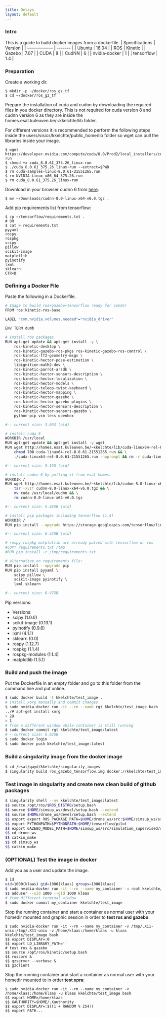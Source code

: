 ```yaml
---
title: Delays
layout: default
---
```

### Intro

This is a guide to build docker images from a dockerfile. 
| Specifications | Version |
| -------------  | ------- |
| Ubuntu         |  16.04  |
| ROS            | Kinetic |
| Gazebo         |   7.07  |
| CUDA           |  8      |
| CudNN          |  6      |
| nvidia-docker  |  1      |
| tensorflow     |  1.4    |

### Preparation

Create a working dir.

```
$ mkdir -p ~/docker/ros_gz_tf
$ cd ~/docker/ros_gz_tf
```

Prepare the installation of cuda and cudnn by downloading the required files in you docker directory. This is not required for cuda version 8 and cudnn version 6 as they are inside the homes.esat.kuleuven.be/~kkelchte/lib folder.

For different versions it is recommended to perform the following steps inside the users/visics/kkelchte/public_home/lib folder so wget can pull the libraries inside your image.


```
$ wget https://developer.nvidia.com/compute/cuda/8.0/Prod2/local_installers/cuda_8.0.61_375.26_linux-run
$ chmod +x cuda_8.0.61_375.26_linux-run
$ ./cuda_8.0.61_375.26_linux-run --extract=$PWD
$ rm cuda-samples-linux-8.0.61-21551265.run
$ rm NVIDIA-Linux-x86_64-375.26.run
$ rm cuda_8.0.61_375.26_linux-run
```

Download in your browser cudnn 6 from [here](https://developer.nvidia.com/compute/machine-learning/cudnn/secure/v6/prod/8.0_20170307/cudnn-8.0-linux-x64-v6.0-tgz).

```
$ mv ~/Downloads/cudnn-8.0-linux-x64-v6.0.tgz .
```

Add pip requirements list from tensorflow:

```
$ cp ~/tensorflow/requirements.txt .
# OR
$ cat > requirements.txt
pyyaml
rospy
rospkg
scipy
pillow
scikit-image
matplotlib
pyinotify
lxml
sklearn
CTR+D
```

### Defining a Docker File

Paste the following in a Dockerfile.

```bash
# Image to build ros+gazebo+tensorflow ready for condor
FROM ros:kinetic-ros-base

LABEL "com.nvidia.volumes.needed"="nvidia_driver"

ENV TERM dumb

# install ros packages
RUN apt-get update && apt-get install -y \
    ros-kinetic-desktop \
    ros-kinetic-gazebo-ros-pkgs ros-kinetic-gazebo-ros-control \
    ros-kinetic-tf2-geometry-msgs \
    ros-kinetic-hector-pose-estimation \
    libignition-math2-dev \
    ros-kinetic-parrot-arsdk \
    ros-kinetic-hector-sensors-description \
    ros-kinetic-hector-localization \
    ros-kinetic-hector-models \
    ros-kinetic-teleop-twist-keyboard \
    ros-kinetic-hector-mapping \
    ros-kinetic-hector-gazebo \
    ros-kinetic-hector-gazebo-plugins \
    ros-kinetic-hector-sensors-description \
    ros-kinetic-hector-sensors-gazebo \
    python-pip vim less openbox

#-- current size: 3.09G (old)

# install cuda 8 
WORKDIR /usr/local
RUN apt-get update && apt-get install -y wget
RUN wget http://homes.esat.kuleuven.be/~kkelchte/lib/cuda-linux64-rel-8.0.61-21551265.run && \
	chmod 700 cuda-linux64-rel-8.0.61-21551265.run && \
	./cuda-linux64-rel-8.0.61-21551265.run -noprompt && rm -r cuda-linux64-*

#-- current size: 5.19G (old)

# install cudnn 6 by pulling it from esat homes.
WORKDIR /
RUN wget http://homes.esat.kuleuven.be/~kkelchte/lib/cudnn-8.0-linux-x64-v6.0.tgz && \
 	tar -xvzf cudnn-8.0-linux-x64-v6.0.tgz && \
	mv cuda /usr/local/cudnn && \
	rm cudnn-8.0-linux-x64-v6.0.tgz

#-- current size: 5.48GB (old)

# install pip packages including tensorflow (1.4)
WORKDIR /
RUN pip install --upgrade https://storage.googleapis.com/tensorflow/linux/gpu/tensorflow_gpu-1.4.0-cp27-none-linux_x86_64.whl

#-- current size: 6.42GB (old)

# rospy rospkg matplotlib are already pulled with tensorflow or ros
#COPY requirements.txt /tmp
#RUN pip install -r /tmp/requirements.txt

# alternative on requirements file:
RUN pip install --upgrade pip
RUN pip install pyyaml \
	scipy pillow \
	scikit-image pyinotify \
    lxml sklearn

#-- current size: 6.97GB
```

Pip versions:
* Versions:
* scipy (1.0.0)
* scikit-image (0.13.1)
* pyinotify (0.9.6)
* lxml (4.1.1)
* sklearn (0.0)
* rospy (1.12.7)
* rospkg (1.1.4)
* rospkg-modules (1.1.4)
* matplotlib (1.5.1)

### Build and push the image

Put the Dockerfile in an empty folder and go to this folder from the command line and put online.

```bash
$ sudo docker build -t kkelchte/test_image .
# install xorg manually and commit changes
$ sudo nvidia-docker run -it --rm --name rgt kkelchte/test_image bash
../# apt-get install xorg
> 29
> 1
# from a different window while container is still running
$ sudo docker commit rgt kkelchte/test_image:latest
# --current size: 6.92GB
$ sudo docker login
$ sudo docker push kkelchte/test_image:latest
```


### Build a singularity image from the docker image


```bash
$ cd /esat/qayd/kkelchte/singularity_images
$ singularity build ros_gazebo_tensorflow.img docker://kkelchte/test_image:latest
```

### Test image in singularity and create new clean build of github packages


```bash
$ singularity shell --nv kkelchte/test_image:latest
$$ source /opt/ros/$ROS_DISTRO/setup.bash
$$ source $HOME/simsup_ws/devel/setup.bash --extend
$$ source $HOME/drone_ws/devel/setup.bash --extend
$$ export export ROS_PACKAGE_PATH=$HOME/drone_ws/src:$HOME/simsup_ws/src:/opt/ros/kinetic/share
$$ export PYTHONPATH=$PYTHONPATH:$HOME/tensorflow/pilot
$$ export GAZEBO_MODEL_PATH=$HOME/simsup_ws/src/simulation_supervised/simulation_supervised_demo/models
$$ cd drone_ws
$$ catkin_make
$$ cd simsup_ws
$$ catkin_make
```


### (OPTIONAL) Test the image in docker

Add you as a user and update the image.

```bash
$ id
uid=1000(klaas) gid=1000(klaas) groups=1000(klaas)
$ sudo nvidia-docker run -it --rm --name my_container -u root kkelchte/test_image bash
$$ adduser --uid 1000 --gid 1000 klaas
# from different terminal window
$ sudo docker commit my_container kkelchte/test_image
```

Stop the running container and start a container as normal user with your homedir mounted and graphic session in order to **test ros and gazebo**:

```
$ sudo nvidia-docker run -it --rm --name my_container -v /tmp/.X11-unix:/tmp/.X11-unix -v /home/klaas:/home/klaas -u klaas kkelchte/test_image bash
$$ export DISPLAY=:0
$$ export LD_LIBRARY_PATH=''
# test ros & gazebo
$$ source /opt/ros/kinetic/setup.bash
$$ roscore &
$$ gzserver --verbose &
$$ gzclient
```

Stop the running container and start a container as normal user with your homedir mounted to in order **test xpra**:

```
$ sudo nvidia-docker run -it --rm --name my_container -v /home/klaas:/home/klaas -u klaas kkelchte/test_image bash
$$ export HOME=/home/klaas
$$ XAUTHORITY=$HOME/.Xauthority
$$ export DISPLAY=:$((1 + RANDOM % 254))
$$ export PATH...
```
